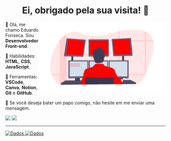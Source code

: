 <h1 align="center">Ei, obrigado pela sua visita! 🎈</h1>

<div>
    <img align="right" src="image.png" alt="Imagem" min-width="400px" max-width="400px" width="400px" align="right">
    <div align="left">
        <p>📌 Olá, me chamo Eduardo Fonseca. Sou <strong>Desenvolvedor Front-end</strong>.</p>
        <p>🧠 Habilidades: <strong>HTML</strong>, <strong>CSS</strong>, <strong>JavaScript</strong>.</p>
        <p>💼 Ferramentas: <strong>VSCode</strong>, <strong>Canva</strong>, <strong>Notion</strong>, <strong>Git</strong> e <strong>GitHub</strong>.<p>
        <p>💌 Se você deseja bater um papo comigo, não hesite em me enviar uma mensagem.</p>
        <p align="left">
        <a href="https://www.instagram.com/eduardzs_/" alt="Instagram">
        <img src="https://img.shields.io/badge/-Instagram-1C1C1C?style=for-the-badge&logo=Instagram&logoColor=00FFFF&link=https://www.instagram.com/eduardzs"/></a>
        <a href="https://www.linkedin.com/in/eduardsz/" alt="LinkedIn">
        <img src="https://img.shields.io/badge/-Linkedin-1C1C1C?style=for-the-badge&logo=Linkedin&logoColor=00FFFF&link=https://www.linkedin.com/in/eduardzs"/></a>
     </div>
</div><hr>

<div  align="left">   
    <a href="https://github.com/eduardzs">
    <img src="https://github-readme-stats.vercel.app/api?username=eduardzs&show_icons=true&theme=dark&include_all_commits=true&count_private=true&icon_color=00FFFF&border_color=00FFFF&title_color=00FFFF" alt="Dados">
    <img src="https://github-readme-stats.vercel.app/api/top-langs/?username=eduardzs&&layout=compact&hide=shell&theme=dark&icon_color=00FFFF&border_color=00FFFF&title_color=00FFFF" alt="Dados">
</div>
    
